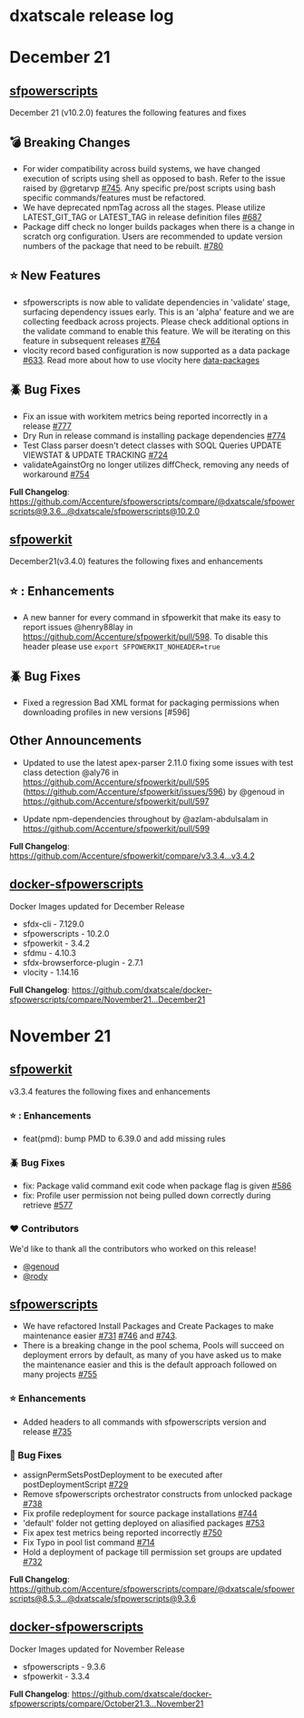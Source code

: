 # dxatscale release log

# December 21

## [sfpowerscripts](https://github.com/Accenture/sfpowerscripts/)

December 21 (v10.2.0) features the following features and fixes

## 💣  Breaking Changes
- For wider compatibility across build systems, we have changed execution of scripts using shell as opposed to bash. Refer to the issue raised by @gretarvp [#745](https://github.com/Accenture/sfpowerscripts/issues/745). Any specific pre/post scripts using bash specific commands/features must be refactored.
- We have deprecated npmTag across all the stages. Please utilize LATEST_GIT_TAG or LATEST_TAG in release definition files [#687](https://github.com/Accenture/sfpowerscripts/issues/687)
- Package diff check no longer builds packages when there is a change in scratch org configuration. Users are recommended to update version numbers of the package that need to be rebuilt. [#780](https://github.com/Accenture/sfpowerscripts/issues/780)

## :star: New Features
- sfpowerscripts is now able to validate dependencies in 'validate' stage, surfacing dependency issues early. This is an 'alpha' feature and we are collecting feedback across projects. Please check additional options in the validate command to enable this feature. We will be iterating on this feature in subsequent releases [#764](https://github.com/Accenture/sfpowerscripts/issues/764)
- vlocity record based configuration is now supported as a data package [#633](https://github.com/Accenture/sfpowerscripts/issues/633). Read more about how to use vlocity here [data-packages](https://sfpowerscripts.dxatscale.io/v/release-december-21/faq/package-types/data-packages)


## :beetle: Bug Fixes
- Fix an issue with workitem metrics being reported incorrectly in a release [#777](https://github.com/Accenture/sfpowerscripts/pull/777)
- Dry Run in release command is installing package dependencies [#774](https://github.com/Accenture/sfpowerscripts/issues/774)
- Test Class parser doesn't detect classes with SOQL Queries UPDATE VIEWSTAT & UPDATE TRACKING [#724](https://github.com/Accenture/sfpowerscripts/issues/724)
- validateAgainstOrg no longer utilizes diffCheck, removing any needs of workaround [#754](https://github.com/Accenture/sfpowerscripts/issues/754)


**Full Changelog**: https://github.com/Accenture/sfpowerscripts/compare/@dxatscale/sfpowerscripts@9.3.6...@dxatscale/sfpowerscripts@10.2.0


## [sfpowerkit](https://github.com/Accenture/sfpowerkit/)

December21(v3.4.0) features the following fixes and enhancements

## ⭐ : Enhancements
* A new banner for every command in sfpowerkit that make its easy to report issues @henry88lay in https://github.com/Accenture/sfpowerkit/pull/598. To disable this header please  use `export SFPOWERKIT_NOHEADER=true`

## :beetle: Bug Fixes
* Fixed a regression Bad XML format for packaging permissions when downloading profiles in new versions [#596]

## Other Announcements
* Updated to use the latest apex-parser 2.11.0 fixing some issues with test class detection @aly76 in https://github.com/Accenture/sfpowerkit/pull/595
(https://github.com/Accenture/sfpowerkit/issues/596)  by @genoud in https://github.com/Accenture/sfpowerkit/pull/597

* Update npm-dependencies throughout by @azlam-abdulsalam in https://github.com/Accenture/sfpowerkit/pull/599


**Full Changelog**: https://github.com/Accenture/sfpowerkit/compare/v3.3.4...v3.4.2



## [docker-sfpowerscripts](https://github.com/dxatscale/docker-sfpowerscripts)

Docker Images updated for December Release

- sfdx-cli - 7.129.0
- sfpowerscripts - 10.2.0
- sfpowerkit - 3.4.2
- sfdmu - 4.10.3
- sfdx-browserforce-plugin - 2.7.1
- vlocity - 1.14.16

**Full Changelog**: https://github.com/dxatscale/docker-sfpowerscripts/compare/November21...December21





# November 21

## [sfpowerkit](https://github.com/Accenture/sfpowerkit/)

v3.3.4 features the following fixes and enhancements

### ⭐ : Enhancements
- feat(pmd): bump PMD to 6.39.0 and add missing rules

### :beetle: Bug Fixes

- fix: Package valid command exit code when package flag is given [#586](https://github.com/Accenture/sfpowerkit/pull/586)
- fix: Profile user permission not being pulled down correctly during retrieve  [#577](https://github.com/Accenture/sfpowerkit/issues/577)

### :heart: Contributors

We'd like to thank all the contributors who worked on this release!

- [@genoud](https://github.com/genoud)
- [@rody](https://github.com/rody)

## [sfpowerscripts](https://github.com/Accenture/sfpowerscripts/)

- We have refactored Install Packages and Create Packages to make maintenance easier   [#731](https://github.com/Accenture/sfpowerscripts/pull/731) [#746](https://github.com/Accenture/sfpowerscripts/pull/746)  and [#743](https://github.com/Accenture/sfpowerscripts/pull/743). 
- There is a breaking change in the pool schema, Pools will succeed on deployment errors by default, as many of you have asked us to make the maintenance easier and this is the default approach followed on many projects [#755](https://github.com/Accenture/sfpowerscripts/pull/755)

### :star: Enhancements
* Added headers to all commands with sfpowerscripts version and release [#735](https://github.com/Accenture/sfpowerscripts/pull/735)


### :lady_beetle:  Bug Fixes
* assignPermSetsPostDeployment to be executed after postDeploymentScript [#729](https://github.com/Accenture/sfpowerscripts/issues/729)
* Remove sfpowerscripts orchestrator constructs from unlocked package [#738](https://github.com/Accenture/sfpowerscripts/pull/738)
* Fix profile redeployment for source package installations [#744](https://github.com/Accenture/sfpowerscripts/issues/744)
* 'default' folder not getting deployed on aliasified packages [#753](https://github.com/Accenture/sfpowerscripts/issues/753)
* Fix apex test metrics being reported incorrectly [#750](https://github.com/Accenture/sfpowerscripts/pull/750)
* Fix Typo in pool list command [#714](https://github.com/Accenture/sfpowerscripts/issues/714)
* Hold a deployment of package till permission set groups are updated [#732](https://github.com/Accenture/sfpowerscripts/issues/732)


**Full Changelog**: https://github.com/Accenture/sfpowerscripts/compare/@dxatscale/sfpowerscripts@8.5.3...@dxatscale/sfpowerscripts@9.3.6

## [docker-sfpowerscripts](https://github.com/dxatscale/docker-sfpowerscripts)

Docker Images updated for November Release

- sfpowerscripts - 9.3.6
- sfpowerkit - 3.3.4

**Full Changelog**: https://github.com/dxatscale/docker-sfpowerscripts/compare/October21.3...November21
